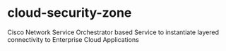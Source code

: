 # cloud-security-zone
Cisco Network Service Orchestrator based Service to instantiate layered connectivity to Enterprise Cloud Applications
